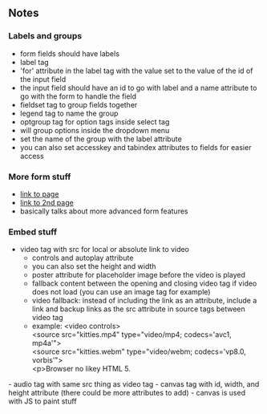 ## Notes
### Labels and groups
- form fields should have labels
- label tag
- 'for' attribute in the label tag with the value set to the value of the id of 
the input field
- the input field should have an id to go with label and a name attribute to go with the form to handle the field
- fieldset tag to group fields together
- legend tag to name the group
- optgroup tag for option tags inside select tag
- will group options inside the dropdown menu
- set the name of the group with the label attribute
- you can also set accesskey and tabindex attributes to fields 
for easier access 

### More form stuff
- [link to page](https://www.htmldog.com/guides/html/advanced/html5forms1/)
- [link to 2nd page](https://www.htmldog.com/guides/html/advanced/html5forms2/)
- basically talks about more advanced form features

### Embed stuff
- video tag with src for local or absolute link to video
    - controls and autoplay attribute
    - you can also set the height and width 
    - poster attribute for placeholder image before the video is played
    - fallback content between the opening and closing video tag if video does not load 
    (you can use an image tag for example)
    - video fallback: instead of including the link as an attribute, include a link and backup links as the src 
    attribute in source tags between video tag
    - example: \<video controls><br>
    \<source src="kitties.mp4" type="video/mp4; codecs='avc1, mp4a'"><br>
    \<source src="kitties.webm" type="video/webm; codecs='vp8.0, vorbis'"><br>
    \<p>Browser no likey HTML 5.</p>
</video>
- audio tag with same src thing as video tag
- canvas tag with id, width, and height attribute (there could be more attributes to add)
- canvas is used with JS to paint stuff
